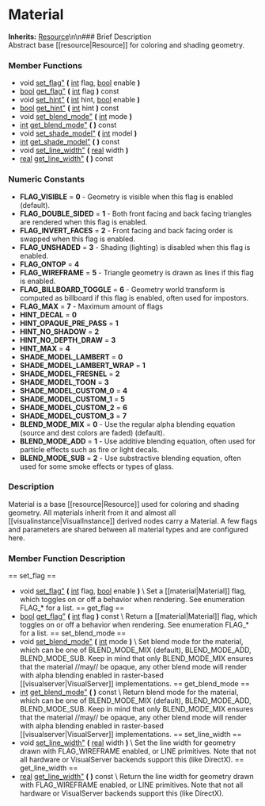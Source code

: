 #  Material  
**Inherits:** [Resource](class_resource)\\n\\n###  Brief Description  
Abstract base [[resource|Resource]] for coloring and shading geometry.
###  Member Functions 
  * void [set_flag"](#set_flag) **(** [int](class_int) flag, [bool](class_bool) enable  **)**
  * [bool](class_bool) [get_flag"](#get_flag) **(** [int](class_int) flag  **)** const
  * void [set_hint"](#set_hint) **(** [int](class_int) hint, [bool](class_bool) enable  **)**
  * [bool](class_bool) [get_hint"](#get_hint) **(** [int](class_int) hint  **)** const
  * void [set_blend_mode"](#set_blend_mode) **(** [int](class_int) mode  **)**
  * [int](class_int) [get_blend_mode"](#get_blend_mode) **(** **)** const
  * void [set_shade_model"](#set_shade_model) **(** [int](class_int) model  **)**
  * [int](class_int) [get_shade_model"](#get_shade_model) **(** **)** const
  * void [set_line_width"](#set_line_width) **(** [real](class_real) width  **)**
  * [real](class_real) [get_line_width"](#get_line_width) **(** **)** const
###  Numeric Constants  
  * **FLAG_VISIBLE** = **0** - Geometry is visible when this flag is enabled (default).
  * **FLAG_DOUBLE_SIDED** = **1** - Both front facing and back facing triangles are rendered when this flag is enabled.
  * **FLAG_INVERT_FACES** = **2** - Front facing and back facing order is swapped when this flag is enabled.
  * **FLAG_UNSHADED** = **3** - Shading (lighting) is disabled when this flag is enabled.
  * **FLAG_ONTOP** = **4**
  * **FLAG_WIREFRAME** = **5** - Triangle geometry is drawn as lines if this flag is enabled.
  * **FLAG_BILLBOARD_TOGGLE** = **6** - Geometry world transform is computed as billboard if this flag is enabled, often used for impostors.
  * **FLAG_MAX** = **7** - Maximum amount of flags
  * **HINT_DECAL** = **0**
  * **HINT_OPAQUE_PRE_PASS** = **1**
  * **HINT_NO_SHADOW** = **2**
  * **HINT_NO_DEPTH_DRAW** = **3**
  * **HINT_MAX** = **4**
  * **SHADE_MODEL_LAMBERT** = **0**
  * **SHADE_MODEL_LAMBERT_WRAP** = **1**
  * **SHADE_MODEL_FRESNEL** = **2**
  * **SHADE_MODEL_TOON** = **3**
  * **SHADE_MODEL_CUSTOM_0** = **4**
  * **SHADE_MODEL_CUSTOM_1** = **5**
  * **SHADE_MODEL_CUSTOM_2** = **6**
  * **SHADE_MODEL_CUSTOM_3** = **7**
  * **BLEND_MODE_MIX** = **0** - Use the regular alpha blending equation (source and dest colors are faded) (default).
  * **BLEND_MODE_ADD** = **1** - Use additive blending equation, often used for particle effects such as fire or light decals.
  * **BLEND_MODE_SUB** = **2** - Use substractive blending equation, often used for some smoke effects or types of glass.
###  Description  
Material is a base [[resource|Resource]] used for coloring and shading geometry. All materials inherit from it and almost all [[visualinstance|VisualInstance]] derived nodes carry a Material. A few flags and parameters are shared between all material types and are configured here.
###  Member Function Description  
==  set_flag  ==
  * void [set_flag"](#set_flag) **(** [int](class_int) flag, [bool](class_bool) enable  **)**
\\
Set a [[material|Material]] flag, which toggles on or off a behavior when rendering. See enumeration FLAG_* for a list.
==  get_flag  ==
  * [bool](class_bool) [get_flag"](#get_flag) **(** [int](class_int) flag  **)** const
\\
Return a [[material|Material]] flag, which toggles on or off a behavior when rendering. See enumeration FLAG_* for a list.
==  set_blend_mode  ==
  * void [set_blend_mode"](#set_blend_mode) **(** [int](class_int) mode  **)**
\\
Set blend mode for the material, which can be one of BLEND_MODE_MIX (default), BLEND_MODE_ADD, BLEND_MODE_SUB. Keep in mind that only BLEND_MODE_MIX ensures that the material //may// be opaque, any other blend mode will render with alpha blending enabled in raster-based [[visualserver|VisualServer]] implementations.
==  get_blend_mode  ==
  * [int](class_int) [get_blend_mode"](#get_blend_mode) **(** **)** const
\\
Return blend mode for the material, which can be one of BLEND_MODE_MIX (default), BLEND_MODE_ADD, BLEND_MODE_SUB. Keep in mind that only BLEND_MODE_MIX ensures that the material //may// be opaque, any other blend mode will render with alpha blending enabled in raster-based [[visualserver|VisualServer]] implementations.
==  set_line_width  ==
  * void [set_line_width"](#set_line_width) **(** [real](class_real) width  **)**
\\
Set the line width for geometry drawn with FLAG_WIREFRAME enabled, or LINE primitives. Note that not all hardware or VisualServer backends support this (like DirectX).
==  get_line_width  ==
  * [real](class_real) [get_line_width"](#get_line_width) **(** **)** const
\\
Return the line width for geometry drawn with FLAG_WIREFRAME enabled, or LINE primitives. Note that not all hardware or VisualServer backends support this (like DirectX).

